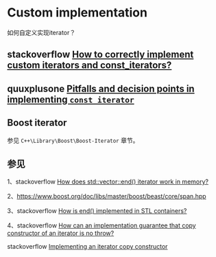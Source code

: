 # Custom implementation

如何自定义实现iterator？



## stackoverflow [How to correctly implement custom iterators and const_iterators?](https://stackoverflow.com/questions/3582608/how-to-correctly-implement-custom-iterators-and-const-iterators)



## quuxplusone [Pitfalls and decision points in implementing `const_iterator`](https://quuxplusone.github.io/blog/2018/12/01/const-iterator-antipatterns/)



## Boost iterator

参见 `C++\Library\Boost\Boost-Iterator` 章节。

## 参见

1、stackoverflow [How does std::vector::end() iterator work in memory?](https://stackoverflow.com/questions/46585040/how-does-stdvectorend-iterator-work-in-memory)

2、https://www.boost.org/doc/libs/master/boost/beast/core/span.hpp

3、stackoverflow [How is end() implemented in STL containers?](https://stackoverflow.com/questions/3810312/how-is-end-implemented-in-stl-containers)

4、stackoverflow [How can an implementation guarantee that copy constructor of an iterator is no throw?](https://stackoverflow.com/questions/13428851/how-can-an-implementation-guarantee-that-copy-constructor-of-an-iterator-is-no-t)

stackoverflow [Implementing an iterator copy constructor](https://stackoverflow.com/questions/28460759/implementing-an-iterator-copy-constructor)

